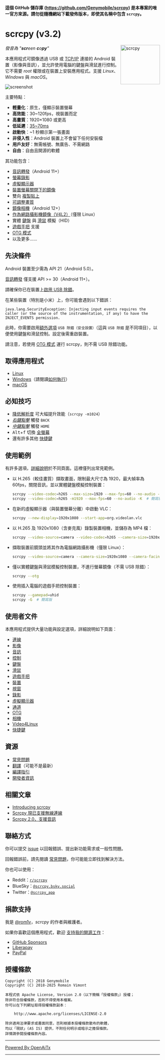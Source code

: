 **這個 GitHub 儲存庫 (<https://github.com/Genymobile/scrcpy>) 是本專案的唯一官方來源。請勿從隨機網站下載發佈版本，即使其名稱中包含 `scrcpy`。**

# scrcpy (v3.2)

<img src="app/data/icon.svg" width="128" height="128" alt="scrcpy" align="right" />

_發音為 "**scr**een **c**o**py**"_

本應用程式可鏡像透過 USB 或 [TCP/IP](doc/connection.md#tcpip-wireless) 連接的 Android 裝置（影像與音訊），並允許使用電腦的鍵盤與滑鼠進行控制。它不需要 _root_ 權限或在裝置上安裝應用程式。支援 _Linux_、_Windows_ 與 _macOS_。

![screenshot](assets/screenshot-debian-600.jpg)

主要特點：

 - **輕量化**：原生，僅顯示裝置螢幕
 - **高效能**：30~120fps，視裝置而定
 - **高畫質**：1920×1080 或更高
 - **低延遲**：[35~70ms][lowlatency]
 - **啟動快**：~1 秒顯示第一張畫面
 - **非侵入性**：Android 裝置上不會留下任何安裝檔
 - **用戶友好**：無需帳號、無廣告、不需網路
 - **自由**：自由且開源的軟體

[lowlatency]: https://github.com/Genymobile/scrcpy/pull/646

其功能包含：
 - [音訊轉發](doc/audio.md)（Android 11+）
 - [螢幕錄影](doc/recording.md)
 - [虛擬顯示器](doc/virtual_display.md)
 - [裝置螢幕關閉下的鏡像](doc/device.md#turn-screen-off)
 - 雙向 [複製貼上](doc/control.md#copy-paste)
 - [可調整畫質](doc/video.md)
 - [鏡像相機](doc/camera.md)（Android 12+）
 - [作為網路攝影機鏡像（V4L2）](doc/v4l2.md)（僅限 Linux）
 - 實體 [鍵盤][hid-keyboard] 與 [滑鼠][hid-mouse] 模擬（HID）
 - [遊戲手把](doc/gamepad.md) 支援
 - [OTG 模式](doc/otg.md)
 - 以及更多……

[hid-keyboard]: doc/keyboard.md#physical-keyboard-simulation
[hid-mouse]: doc/mouse.md#physical-mouse-simulation

## 先決條件

Android 裝置至少需為 API 21（Android 5.0）。

[音訊轉發](doc/audio.md) 僅支援 API >= 30（Android 11+）。

請確保你已在裝置上[啟用 USB 除錯][enable-adb]。

[enable-adb]: https://developer.android.com/studio/debug/dev-options#enable

在某些裝置（特別是小米）上，你可能會遇到以下錯誤：

```
java.lang.SecurityException: Injecting input events requires the caller (or the source of the instrumentation, if any) to have the INJECT_EVENTS permission.
```

此時，你需要啟用[額外選項][control] `USB 除錯（安全設置）`（這與 `USB 除錯` 是不同項目），以便使用鍵盤和滑鼠控制。設定後需重啟裝置。

[control]: https://github.com/Genymobile/scrcpy/issues/70#issuecomment-373286323

請注意，若使用 [OTG 模式](doc/otg.md) 運行 scrcpy，則不需 USB 除錯功能。

## 取得應用程式

 - [Linux](doc/linux.md)
 - [Windows](doc/windows.md)（請閱讀[如何執行](doc/windows.md#run)）
 - [macOS](doc/macos.md)

## 必知技巧

 - [降低解析度](doc/video.md#size) 可大幅提升效能（`scrcpy -m1024`）
 - [_右鍵點擊_](doc/mouse.md#mouse-bindings) 觸發 `BACK`
 - [_中鍵點擊_](doc/mouse.md#mouse-bindings) 觸發 `HOME`
 - <kbd>Alt</kbd>+<kbd>f</kbd> 切換 [全螢幕](doc/window.md#fullscreen)
 - 還有許多其他 [快捷鍵](doc/shortcuts.md)

## 使用範例

有許多選項，[詳細說明](#user-documentation)於不同頁面。這裡僅列出常見範例。

 - 以 H.265（較佳畫質）擷取畫面，限制最大尺寸為 1920，最大幀率為 60fps，關閉音訊，並以實體鍵盤模擬控制裝置：

    ```bash
    scrcpy --video-codec=h265 --max-size=1920 --max-fps=60 --no-audio --keyboard=uhid
    scrcpy --video-codec=h265 -m1920 --max-fps=60 --no-audio -K  # 簡寫版
    ```

 - 在新的虛擬顯示器（與裝置螢幕分離）中啟動 VLC：

    ```bash
    scrcpy --new-display=1920x1080 --start-app=org.videolan.vlc
    ```

 - 以 H.265 及 1920x1080（含麥克風）錄製裝置相機，並儲存為 MP4 檔：

    ```bash
    scrcpy --video-source=camera --video-codec=h265 --camera-size=1920x1080 --record=file.mp4
    ```

 - 擷取裝置前鏡頭並將其作為電腦網路攝影機（僅限 Linux）：

    ```bash
    scrcpy --video-source=camera --camera-size=1920x1080 --camera-facing=front --v4l2-sink=/dev/video2 --no-playback
    ```

 - 僅以實體鍵盤與滑鼠模擬控制裝置，不進行螢幕鏡像（不需 USB 除錯）：

    ```bash
    scrcpy --otg
    ```

 - 使用插入電腦的遊戲手把控制裝置：

    ```bash
    scrcpy --gamepad=uhid
    scrcpy -G  # 簡寫版
    ```

## 使用者文件

本應用程式提供大量功能與設定選項，詳細說明如下頁面：

 - [連線](doc/connection.md)
 - [影像](doc/video.md)
 - [音訊](doc/audio.md)
 - [控制](doc/control.md)
 - [鍵盤](doc/keyboard.md)
 - [滑鼠](doc/mouse.md)
 - [遊戲手把](doc/gamepad.md)
 - [裝置](doc/device.md)
 - [視窗](doc/window.md)
 - [錄影](doc/recording.md)
 - [虛擬顯示器](doc/virtual_display.md)
 - [通道](doc/tunnels.md)
 - [OTG](doc/otg.md)
 - [相機](doc/camera.md)
 - [Video4Linux](doc/v4l2.md)
 - [快捷鍵](doc/shortcuts.md)

## 資源

 - [常見問題](FAQ.md)
 - [翻譯][wiki]（可能不是最新）
 - [編譯指引](doc/build.md)
 - [開發者資訊](doc/develop.md)

[wiki]: https://github.com/Genymobile/scrcpy/wiki

## 相關文章

- [Introducing scrcpy][article-intro]
- [Scrcpy 現已支援無線連線][article-tcpip]
- [Scrcpy 2.0，支援音訊][article-scrcpy2]

[article-intro]: https://blog.rom1v.com/2018/03/introducing-scrcpy/
[article-tcpip]: https://www.genymotion.com/blog/open-source-project-scrcpy-now-works-wirelessly/
[article-scrcpy2]: https://blog.rom1v.com/2023/03/scrcpy-2-0-with-audio/

## 聯絡方式

你可以提交 [issue] 以回報錯誤、提出新功能需求或一般性問題。

回報錯誤前，請先閱讀 [常見問題](FAQ.md)，你可能能立即找到解決方法。

[issue]: https://github.com/Genymobile/scrcpy/issues

你也可以使用：

 - Reddit：[`r/scrcpy`](https://www.reddit.com/r/scrcpy)
 - BlueSky：[`@scrcpy.bsky.social`](https://bsky.app/profile/scrcpy.bsky.social)
 - Twitter：[`@scrcpy_app`](https://twitter.com/scrcpy_app)

## 捐款支持

我是 [@rom1v](https://github.com/rom1v)，_scrcpy_ 的作者與維護者。

如果你喜歡這個應用程式，歡迎 [支持我的開源工作][donate]：
 - [GitHub Sponsors](https://github.com/sponsors/rom1v)
 - [Liberapay](https://liberapay.com/rom1v/)
 - [PayPal](https://paypal.me/rom2v)

[donate]: https://blog.rom1v.com/about/#support-my-open-source-work

## 授權條款

    Copyright (C) 2018 Genymobile
    Copyright (C) 2018-2025 Romain Vimont

    本程式依 Apache License, Version 2.0（以下簡稱「授權條款」）授權；
    除非符合授權條款，否則不得使用本檔案。
    你可以在下列網址取得授權條款副本：

        http://www.apache.org/licenses/LICENSE-2.0

    除非適用法律要求或書面同意，否則根據本授權條款散布的軟體，
    均以「現狀」(AS IS) 提供，不附任何明示或暗示之擔保條款。
    詳情請參閱授權條款內容。

---

[Powered By OpenAiTx](https://github.com/OpenAiTx/OpenAiTx)

---